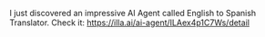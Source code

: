 I just discovered an impressive AI Agent called English to Spanish Translator. Check it: https://illa.ai/ai-agent/ILAex4p1C7Ws/detail
